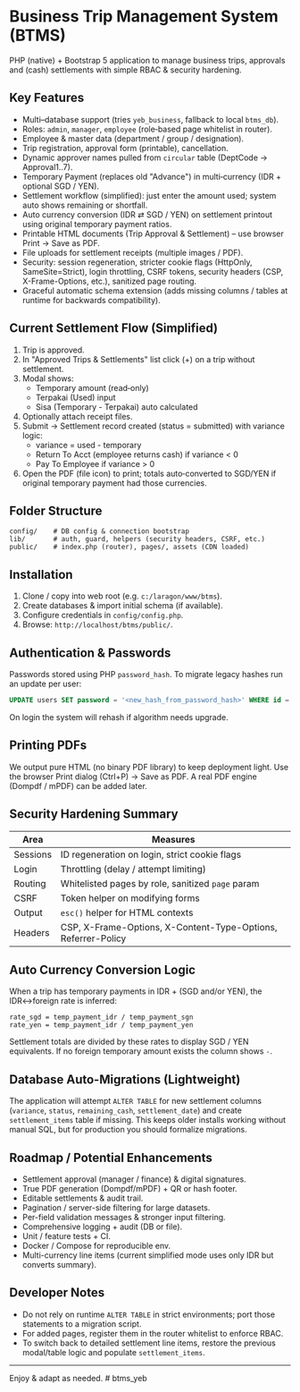 # Business Trip Management System (BTMS)

PHP (native) + Bootstrap 5 application to manage business trips, approvals and (cash) settlements with simple RBAC & security hardening.

## Key Features
* Multi–database support (tries `yeb_business`, fallback to local `btms_db`).
* Roles: `admin`, `manager`, `employee` (role‑based page whitelist in router).
* Employee & master data (department / group / designation).
* Trip registration, approval form (printable), cancellation.
* Dynamic approver names pulled from `circular` table (DeptCode -> Approval1..7).
* Temporary Payment (replaces old "Advance") in multi‑currency (IDR + optional SGD / YEN).
* Settlement workflow (simplified): just enter the amount used; system auto shows remaining or shortfall.
* Auto currency conversion (IDR ⇄ SGD / YEN) on settlement printout using original temporary payment ratios.
* Printable HTML documents (Trip Approval & Settlement) – use browser Print → Save as PDF.
* File uploads for settlement receipts (multiple images / PDF).
* Security: session regeneration, stricter cookie flags (HttpOnly, SameSite=Strict), login throttling, CSRF tokens, security headers (CSP, X-Frame-Options, etc.), sanitized page routing.
* Graceful automatic schema extension (adds missing columns / tables at runtime for backwards compatibility).

## Current Settlement Flow (Simplified)
1. Trip is approved.
2. In "Approved Trips & Settlements" list click (+) on a trip without settlement.
3. Modal shows:
	* Temporary amount (read‑only)
	* Terpakai (Used) input
	* Sisa (Temporary - Terpakai) auto calculated
4. Optionally attach receipt files.
5. Submit → Settlement record created (status = submitted) with variance logic:
	* variance = used - temporary
	* Return To Acct (employee returns cash) if variance < 0
	* Pay To Employee if variance > 0
6. Open the PDF (file icon) to print; totals auto‑converted to SGD/YEN if original temporary payment had those currencies.

## Folder Structure
```
config/    # DB config & connection bootstrap
lib/       # auth, guard, helpers (security headers, CSRF, etc.)
public/    # index.php (router), pages/, assets (CDN loaded)
```

## Installation
1. Clone / copy into web root (e.g. `c:/laragon/www/btms`).
2. Create databases & import initial schema (if available).
3. Configure credentials in `config/config.php`.
4. Browse: `http://localhost/btms/public/`.

## Authentication & Passwords
Passwords stored using PHP `password_hash`. To migrate legacy hashes run an update per user:
```sql
UPDATE users SET password = '<new_hash_from_password_hash>' WHERE id = X;
```
On login the system will rehash if algorithm needs upgrade.

## Printing PDFs
We output pure HTML (no binary PDF library) to keep deployment light. Use the browser Print dialog (Ctrl+P) → Save as PDF. A real PDF engine (Dompdf / mPDF) can be added later.

## Security Hardening Summary
| Area | Measures |
|------|----------|
| Sessions | ID regeneration on login, strict cookie flags |
| Login | Throttling (delay / attempt limiting) |
| Routing | Whitelisted pages by role, sanitized `page` param |
| CSRF | Token helper on modifying forms |
| Output | `esc()` helper for HTML contexts |
| Headers | CSP, X-Frame-Options, X-Content-Type-Options, Referrer-Policy |

## Auto Currency Conversion Logic
When a trip has temporary payments in IDR + (SGD and/or YEN), the IDR↔foreign rate is inferred:
```
rate_sgd = temp_payment_idr / temp_payment_sgn
rate_yen = temp_payment_idr / temp_payment_yen
```
Settlement totals are divided by these rates to display SGD / YEN equivalents. If no foreign temporary amount exists the column shows `-`.

## Database Auto-Migrations (Lightweight)
The application will attempt `ALTER TABLE` for new settlement columns (`variance`, `status`, `remaining_cash`, `settlement_date`) and create `settlement_items` table if missing. This keeps older installs working without manual SQL, but for production you should formalize migrations.

## Roadmap / Potential Enhancements
* Settlement approval (manager / finance) & digital signatures.
* True PDF generation (Dompdf/mPDF) + QR or hash footer.
* Editable settlements & audit trail.
* Pagination / server-side filtering for large datasets.
* Per-field validation messages & stronger input filtering.
* Comprehensive logging + audit (DB or file). 
* Unit / feature tests + CI.
* Docker / Compose for reproducible env.
* Multi-currency line items (current simplified mode uses only IDR but converts summary).

## Developer Notes
* Do not rely on runtime `ALTER TABLE` in strict environments; port those statements to a migration script.
* For added pages, register them in the router whitelist to enforce RBAC.
* To switch back to detailed settlement line items, restore the previous modal/table logic and populate `settlement_items`.

---
Enjoy & adapt as needed.
#   b t m s _ y e b  
 
